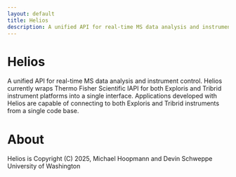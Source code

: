 ```yaml
---
layout: default
title: Helios
description: A unified API for real-time MS data analysis and instrument control.
---
```


# Helios
A unified API for real-time MS data analysis and instrument control. Helios currently wraps Thermo Fisher Scientific 
IAPI for both Exploris and Tribrid instrument platforms into a single interface. Applications developed with Helios 
are capable of connecting to both Exploris and Tribrid instruments from a single code base.

# About
Helios is Copyright (C) 2025, Michael Hoopmann and Devin Schweppe
University of Washington

